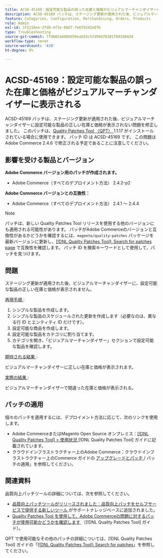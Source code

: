 ```yaml
---
title: ACSD-45169：設定可能な製品の誤った在庫と価格がビジュアルマーチャンダイザーに表示される
description: ACSD-45169 パッチは、ステージング更新が適用された後、ビジュアルマーチャンダイザーに設定可能な製品の正しい在庫と価格が表示されない問題を修正しました。 このパッチは、[Quality Patches Tool （QPT） ] （https://experienceleague.adobe.com/en/docs/commerce-operations/tools/quality-patches-tool/quality-patches-tool-to-self-serve-quality-patches） 1.1.17 がインストールされている場合に利用できます。 パッチ ID は ACSD-45169 です。 この問題はAdobe Commerce 2.4.6 で修正される予定であることに注意してください。
feature: Categories, Configuration, Merchandising, Orders, Products
role: Admin
exl-id: 3f1218ee-2fd0-4f3e-80d7-7e6f9342e0fb
type: Troubleshooting
source-git-commit: 7fdb02a6d89d50ea593c5fd99d78101f89198424
workflow-type: tm+mt
source-wordcount: '439'
ht-degree: 0%

---
```


# ACSD-45169：設定可能な製品の誤った在庫と価格がビジュアルマーチャンダイザーに表示される

ACSD-45169 パッチは、ステージング更新が適用された後、ビジュアルマーチャンダイザーに設定可能な製品の正しい在庫と価格が表示されない問題を修正しました。 このパッチは、[Quality Patches Tool （QPT） ](https://experienceleague.adobe.com/en/docs/commerce-operations/tools/quality-patches-tool/quality-patches-tool-to-self-serve-quality-patches)1.1.17 がインストールされている場合に使用できます。 パッチ ID は ACSD-45169 です。 この問題はAdobe Commerce 2.4.6 で修正される予定であることに注意してください。

## 影響を受ける製品とバージョン

**Adobe Commerce バージョン用のパッチが作成されます。**

* Adobe Commerce（すべてのデプロイメント方法） 2.4.2-p2

**Adobe Commerce バージョンとの互換性：**

* Adobe Commerce（すべてのデプロイメント方法） 2.4.1 ～ 2.4.4

>[!NOTE]
>
>パッチは、新しい Quality Patches Tool リリースを使用する他のバージョンにも適用される可能性があります。 パッチがAdobe Commerceのバージョンと互換性があるかどうかを確認するには、`magento/quality-patches` パッケージを最新バージョンに更新し、[[!DNL Quality Patches Tool]: Search for patches page](https://experienceleague.adobe.com/en/docs/commerce-operations/tools/quality-patches-tool/quality-patches-tool-to-self-serve-quality-patches) で互換性を確認します。 パッチ ID を検索キーワードとして使用して、パッチを見つけます。

## 問題

ステージング更新が適用された後、ビジュアルマーチャンダイザーに、設定可能な製品の正しい在庫と価格が表示されません。

<u> 再現手順 </u>:

1. シンプルな製品を作成します。
1. シンプルな製品のスケジュールされた更新を作成します（必要なのは、異なる行 ID とエンティティ ID だけです）。
1. 設定可能な商品を作成します。
1. 設定可能な製品をカテゴリに割り当てます。
1. カテゴリを開き、「ビジュアルマーチャンダイザー」セクションで設定可能な製品を確認します。

<u> 期待される結果 </u>:

ビジュアルマーチャンダイザーに正しい在庫と価格が表示されます。

<u> 実際の結果 </u>:

ビジュアルマーチャンダイザーで間違った在庫と価格が表示される。

## パッチの適用

個々のパッチを適用するには、デプロイメント方法に応じて、次のリンクを使用します。

* Adobe CommerceまたはMagento Open Source オンプレミス：[[!DNL Quality Patches Tool] > 使用状況 ](/help/tools/quality-patches-tool/usage.md) [!DNL Quality Patches Tool] ガイドに記載されています。
* クラウドインフラストラクチャー上のAdobe Commerce：クラウドインフラストラクチャー上のCommerce ガイドの [ アップグレードとパッチ ](https://experienceleague.adobe.com/docs/commerce-cloud-service/user-guide/develop/upgrade/apply-patches.html)/ パッチの適用」を参照してください。

## 関連資料

品質向上パッチツールの詳細については、次を参照してください。

* [ 品質向上パッチツールがリリースされました：品質向上パッチをセルフサービスで提供する新しいツール ](https://experienceleague.adobe.com/en/docs/commerce-operations/tools/quality-patches-tool/quality-patches-tool-to-self-serve-quality-patches) がサポートナレッジベースに追加されました。
* [Quality Patches Tool を使用して、Adobe Commerceの問題に対するパッチが使用可能かどうかを確認します ](/help/tools/quality-patches-tool/patches-available-in-qpt/check-patch-for-magento-issue-with-magento-quality-patches.md) （[!DNL Quality Patches Tool] ガイド）。

QPT で使用可能なその他のパッチの詳細については、[!DNL Quality Patches Tool] ガイドの「[[!DNL Quality Patches Tool]: Search for patches](https://experienceleague.adobe.com/tools/commerce-quality-patches/index.html)」を参照してください。
